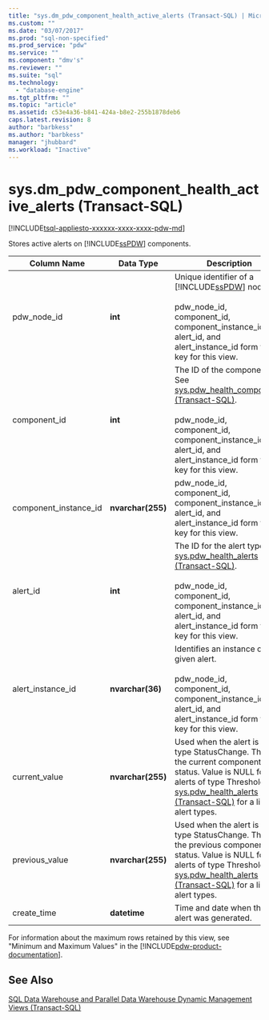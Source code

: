 ```yaml
---
title: "sys.dm_pdw_component_health_active_alerts (Transact-SQL) | Microsoft Docs"
ms.custom: ""
ms.date: "03/07/2017"
ms.prod: "sql-non-specified"
ms.prod_service: "pdw"
ms.service: ""
ms.component: "dmv's"
ms.reviewer: ""
ms.suite: "sql"
ms.technology: 
  - "database-engine"
ms.tgt_pltfrm: ""
ms.topic: "article"
ms.assetid: c53e4a36-b841-424a-b8e2-255b1878deb6
caps.latest.revision: 8
author: "barbkess"
ms.author: "barbkess"
manager: "jhubbard"
ms.workload: "Inactive"
---
```

# sys.dm_pdw_component_health_active_alerts (Transact-SQL)
[!INCLUDE[tsql-appliesto-xxxxxx-xxxx-xxxx-pdw-md](../../includes/tsql-appliesto-xxxxxx-xxxx-xxxx-pdw-md.md)]

  Stores active alerts on [!INCLUDE[ssPDW](../../includes/sspdw-md.md)] components.  
  
|Column Name|Data Type|Description|Range|  
|-----------------|---------------|-----------------|-----------|  
|pdw_node_id|**int**|Unique identifier of a [!INCLUDE[ssPDW](../../includes/sspdw-md.md)] node.<br /><br /> pdw_node_id, component_id, component_instance_id, alert_id, and alert_instance_id form the key for this view.|NOT NULL|  
|component_id|**int**|The ID of the component. See [sys.pdw_health_components &#40;Transact-SQL&#41;](../../relational-databases/system-catalog-views/sys-pdw-health-components-transact-sql.md).<br /><br /> pdw_node_id, component_id, component_instance_id, alert_id, and alert_instance_id form the key for this view.|NOT NULL|  
|component_instance_id|**nvarchar(255)**|pdw_node_id, component_id, component_instance_id, alert_id, and alert_instance_id form the key for this view.|NOT NULL|  
|alert_id|**int**|The ID for the alert type. See [sys.pdw_health_alerts &#40;Transact-SQL&#41;](../../relational-databases/system-catalog-views/sys-pdw-health-alerts-transact-sql.md).<br /><br /> pdw_node_id, component_id, component_instance_id, alert_id, and alert_instance_id form the key for this view.|NOT NULL|  
|alert_instance_id|**nvarchar(36)**|Identifies an instance of a given alert.<br /><br /> pdw_node_id, component_id, component_instance_id, alert_id, and alert_instance_id form the key for this view.|NOT NULL|  
|current_value|**nvarchar(255)**|Used when the alert is of type StatusChange. This is the current component status. Value is NULL for alerts of type Threshold. See [sys.pdw_health_alerts &#40;Transact-SQL&#41;](../../relational-databases/system-catalog-views/sys-pdw-health-alerts-transact-sql.md) for a list of alert types.|NULL|  
|previous_value|**nvarchar(255)**|Used when the alert is of type StatusChange. This is the previous component status. Value is NULL for alerts of type Threshold. See [sys.pdw_health_alerts &#40;Transact-SQL&#41;](../../relational-databases/system-catalog-views/sys-pdw-health-alerts-transact-sql.md) for a list of alert types.|NULL|  
|create_time|**datetime**|Time and date when the alert was generated.|NOT NULL|  
  
 For information about the maximum rows retained by this view, see "Minimum and Maximum Values" in the [!INCLUDE[pdw-product-documentation](../../includes/pdw-product-documentation-md.md)].  
  
## See Also  
 [SQL Data Warehouse and Parallel Data Warehouse Dynamic Management Views &#40;Transact-SQL&#41;](../../relational-databases/system-dynamic-management-views/sql-and-parallel-data-warehouse-dynamic-management-views.md)  
  
  

